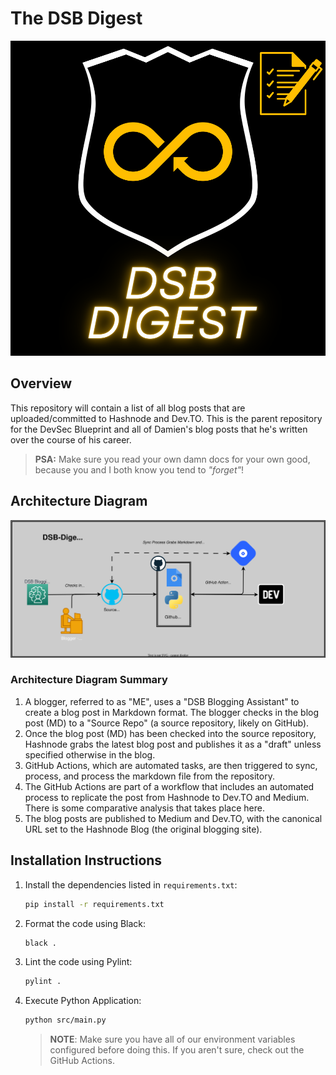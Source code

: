 # The DSB Digest

<!-- markdownlint-disable MD033 -->

<p align="center"><img src="./assets/readme_diagrams/Default%20Banner.svg" alt="DSB Digest Logo"/></p>

<!-- markdownlint-enable MD033 -->

## Overview

This repository will contain a list of all blog posts that are uploaded/committed to Hashnode and
Dev.TO. This is the parent repository for the DevSec Blueprint and all of Damien's blog posts that
he's written over the course of his career.

> **PSA:** Make sure you read your own damn docs for your own good, because you and I both know you
> tend to _"forget"_!

## Architecture Diagram

![Default Architecture Diagram](./assets/readme_diagrams/architecture_diagram.drawio.svg)

### Architecture Diagram Summary

1. A blogger, referred to as "ME", uses a "DSB Blogging Assistant" to create a blog post in Markdown
   format. The blogger checks in the blog post (MD) to a "Source Repo" (a source repository, likely
   on GitHub).
1. Once the blog post (MD) has been checked into the source repository, Hashnode grabs the latest
   blog post and publishes it as a "draft" unless specified otherwise in the blog.
1. GitHub Actions, which are automated tasks, are then triggered to sync, process, and process the
   markdown file from the repository.
1. The GitHub Actions are part of a workflow that includes an automated process to replicate the
   post from Hashnode to Dev.TO and Medium. There is some comparative analysis that takes place
   here.
1. The blog posts are published to Medium and Dev.TO, with the canonical URL set to the Hashnode
   Blog (the original blogging site).

## Installation Instructions

1. Install the dependencies listed in `requirements.txt`:

   ```bash
   pip install -r requirements.txt
   ```

1. Format the code using Black:

   ```bash
   black .
   ```

1. Lint the code using Pylint:

   ```bash
   pylint .
   ```

1. Execute Python Application:

   ```bash
   python src/main.py
   ```

   > **NOTE**: Make sure you have all of our environment variables configured before doing this. If
   > you aren't sure, check out the GitHub Actions.
